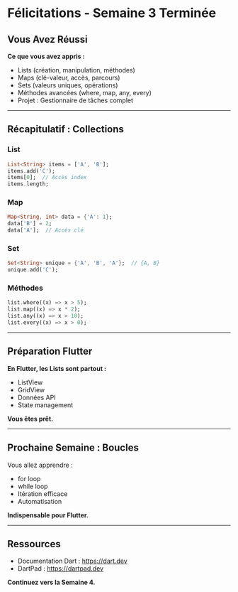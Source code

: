 # Félicitations - Semaine 3 Terminée

## Vous Avez Réussi

**Ce que vous avez appris :**

- Lists (création, manipulation, méthodes)
- Maps (clé-valeur, accès, parcours)
- Sets (valeurs uniques, opérations)
- Méthodes avancées (where, map, any, every)
- Projet : Gestionnaire de tâches complet

---

## Récapitulatif : Collections

### List
```dart
List<String> items = ['A', 'B'];
items.add('C');
items[0];  // Accès index
items.length;
```

### Map
```dart
Map<String, int> data = {'A': 1};
data['B'] = 2;
data['A'];  // Accès clé
```

### Set
```dart
Set<String> unique = {'A', 'B', 'A'};  // {A, B}
unique.add('C');
```

### Méthodes
```dart
list.where((x) => x > 5);
list.map((x) => x * 2);
list.any((x) => x > 10);
list.every((x) => x > 0);
```

---

## Préparation Flutter

**En Flutter, les Lists sont partout :**
- ListView
- GridView
- Données API
- State management

**Vous êtes prêt.**

---

## Prochaine Semaine : Boucles

Vous allez apprendre :
- for loop
- while loop
- Itération efficace
- Automatisation

**Indispensable pour Flutter.**

---

## Ressources

- Documentation Dart : https://dart.dev
- DartPad : https://dartpad.dev

**Continuez vers la Semaine 4.**


